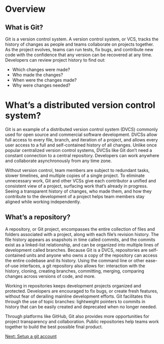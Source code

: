 # Overview

## What is Git?
Git is a version control system. A version control system, or VCS, tracks the history of changes as people and teams collaborate on projects together. As the project evolves, teams can run tests, fix bugs, and contribute new code with the confidence that any version can be recovered at any time. Developers can review project history to find out:
- Which changes were made?
- Who made the changes?
- When were the changes made?
- Why were changes needed?

# What’s a distributed version control system?
Git is an example of a distributed version control system (DVCS) commonly used for open source and commercial software development. DVCSs allow full access to every file, branch, and iteration of a project, and allows every user access to a full and self-contained history of all changes. Unlike once popular centralized version control systems, DVCSs like Git don’t need a constant connection to a central repository. Developers can work anywhere and collaborate asynchronously from any time zone.

Without version control, team members are subject to redundant tasks, slower timelines, and multiple copies of a single project. To eliminate unnecessary work, Git and other VCSs give each contributor a unified and consistent view of a project, surfacing work that’s already in progress. Seeing a transparent history of changes, who made them, and how they contribute to the development of a project helps team members stay aligned while working independently.

## What’s a repository?

A repository, or Git project, encompasses the entire collection of files and folders associated with a project, along with each file’s revision history. The file history appears as snapshots in time called commits, and the commits exist as a linked-list relationship, and can be organized into multiple lines of development called branches. Because Git is a DVCS, repositories are self-contained units and anyone who owns a copy of the repository can access the entire codebase and its history. Using the command line or other ease-of-use interfaces, a git repository also allows for: interaction with the history, cloning, creating branches, committing, merging, comparing changes across versions of code, and more.

Working in repositories keeps development projects organized and protected. Developers are encouraged to fix bugs, or create fresh features, without fear of derailing mainline development efforts. Git facilitates this through the use of topic branches: lightweight pointers to commits in history that can be easily created and deprecated when no longer needed.

Through platforms like GitHub, Git also provides more opportunities for project transparency and collaboration. Public repositories help teams work together to build the best possible final product.

[Next: Setup a git account](./setup-git-account.md)